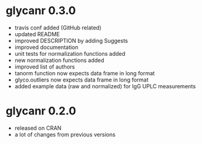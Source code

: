 # glycanr 0.3.0

* travis conf added (GitHub related)
* updated README
* improved DESCRIPTION by adding Suggests
* improved documentation
* unit tests for normalization functions added
* new normalization functions added
* improved list of authors
* tanorm function now expects data frame in long format
* glyco.outliers now expects data frame in long format
* added example data (raw and normalized) for IgG UPLC measurements

# glycanr 0.2.0

* released on CRAN
* a lot of changes from previous versions
